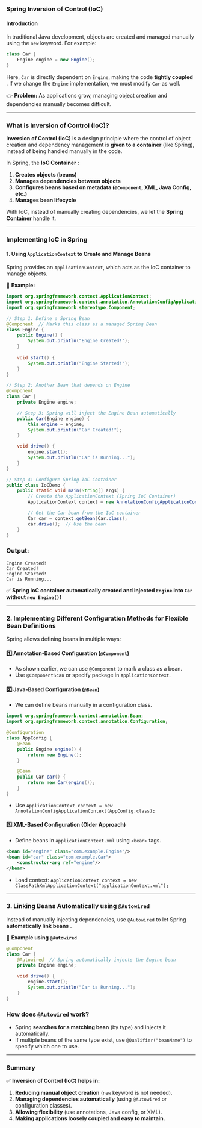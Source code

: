 ### **Spring Inversion of Control (IoC)**

#### **Introduction**

In traditional Java development, objects are created and managed manually using the `new` keyword. For example:

```java
class Car {
    Engine engine = new Engine();
}
```

Here, `Car` is directly dependent on `Engine`, making the code  **tightly coupled** . If we change the `Engine` implementation, we must modify `Car` as well.

👉 **Problem:** As applications grow, managing object creation and dependencies manually becomes difficult.

---

### **What is Inversion of Control (IoC)?**

**Inversion of Control (IoC)** is a design principle where the control of object creation and dependency management is **given to a container** (like Spring), instead of being handled manually in the code.

In Spring, the  **IoC Container** :

1. **Creates objects (beans)**
2. **Manages dependencies between objects**
3. **Configures beans based on metadata (`@Component`, XML, Java Config, etc.)**
4. **Manages bean lifecycle**

With IoC, instead of manually creating dependencies, we let the **Spring Container** handle it.

---

### **Implementing IoC in Spring**

#### **1. Using `ApplicationContext` to Create and Manage Beans**

Spring provides an `ApplicationContext`, which acts as the IoC container to manage objects.

📌 **Example:**

```java
import org.springframework.context.ApplicationContext;
import org.springframework.context.annotation.AnnotationConfigApplicationContext;
import org.springframework.stereotype.Component;

// Step 1: Define a Spring Bean
@Component  // Marks this class as a managed Spring Bean
class Engine {
    public Engine() {
        System.out.println("Engine Created!");
    }
  
    void start() {
        System.out.println("Engine Started!");
    }
}

// Step 2: Another Bean that depends on Engine
@Component
class Car {
    private Engine engine;

    // Step 3: Spring will inject the Engine Bean automatically
    public Car(Engine engine) {
        this.engine = engine;
        System.out.println("Car Created!");
    }

    void drive() {
        engine.start();
        System.out.println("Car is Running...");
    }
}

// Step 4: Configure Spring IoC Container
public class IoCDemo {
    public static void main(String[] args) {
        // Create the ApplicationContext (Spring IoC Container)
        ApplicationContext context = new AnnotationConfigApplicationContext("com.example");

        // Get the Car bean from the IoC container
        Car car = context.getBean(Car.class);
        car.drive();  // Use the bean
    }
}
```

### **Output:**

```
Engine Created!
Car Created!
Engine Started!
Car is Running...
```

✅ **Spring IoC container automatically created and injected `Engine` into `Car` without `new Engine()`!**

---

### **2. Implementing Different Configuration Methods for Flexible Bean Definitions**

Spring allows defining beans in multiple ways:

#### **1️⃣ Annotation-Based Configuration (`@Component`)**

* As shown earlier, we can use `@Component` to mark a class as a bean.
* Use `@ComponentScan` or specify package in `ApplicationContext`.

#### **2️⃣ Java-Based Configuration (`@Bean`)**

* We can define beans manually in a configuration class.

```java
import org.springframework.context.annotation.Bean;
import org.springframework.context.annotation.Configuration;

@Configuration
class AppConfig {
    @Bean
    public Engine engine() {
        return new Engine();
    }

    @Bean
    public Car car() {
        return new Car(engine());
    }
}
```

* Use `ApplicationContext context = new AnnotationConfigApplicationContext(AppConfig.class);`

#### **3️⃣ XML-Based Configuration (Older Approach)**

* Define beans in `applicationContext.xml` using `<bean>` tags.

```xml
<bean id="engine" class="com.example.Engine"/>
<bean id="car" class="com.example.Car">
    <constructor-arg ref="engine"/>
</bean>
```

* Load context: `ApplicationContext context = new ClassPathXmlApplicationContext("applicationContext.xml");`

---

### **3. Linking Beans Automatically using `@Autowired`**

Instead of manually injecting dependencies, use `@Autowired` to let Spring  **automatically link beans** .

📌 **Example using `@Autowired`**

```java
@Component
class Car {
    @Autowired  // Spring automatically injects the Engine bean
    private Engine engine;

    void drive() {
        engine.start();
        System.out.println("Car is Running...");
    }
}
```

### **How does `@Autowired` work?**

* Spring **searches for a matching bean** (by type) and injects it automatically.
* If multiple beans of the same type exist, use `@Qualifier("beanName")` to specify which one to use.

---

### **Summary**

✅ **Inversion of Control (IoC) helps in:**

1. **Reducing manual object creation** (`new` keyword is not needed).
2. **Managing dependencies automatically** (using `@Autowired` or configuration classes).
3. **Allowing flexibility** (use annotations, Java config, or XML).
4. **Making applications loosely coupled and easy to maintain.**
